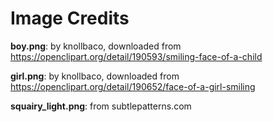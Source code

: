 Image Credits
===========

**boy.png**: by knollbaco, downloaded from https://openclipart.org/detail/190593/smiling-face-of-a-child

**girl.png**: by knollbaco, downloaded from https://openclipart.org/detail/190652/face-of-a-girl-smiling

**squairy_light.png**: from subtlepatterns.com